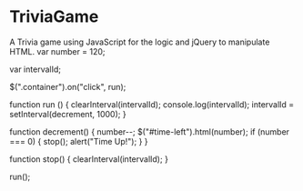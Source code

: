 # TriviaGame
A Trivia game using JavaScript for the logic and jQuery to manipulate HTML.
var number = 120;

var intervalId;

$(".container").on("click", run);

function run () {
  clearInterval(intervalId);
  console.log(intervalId);
  intervalId = setInterval(decrement, 1000);
}

function decrement() {
  number--;
  $("#time-left").html(number);
  if (number === 0) {
    stop();
    alert("Time Up!");
  }
}

function stop() {
  clearInterval(intervalId);
}

run();
